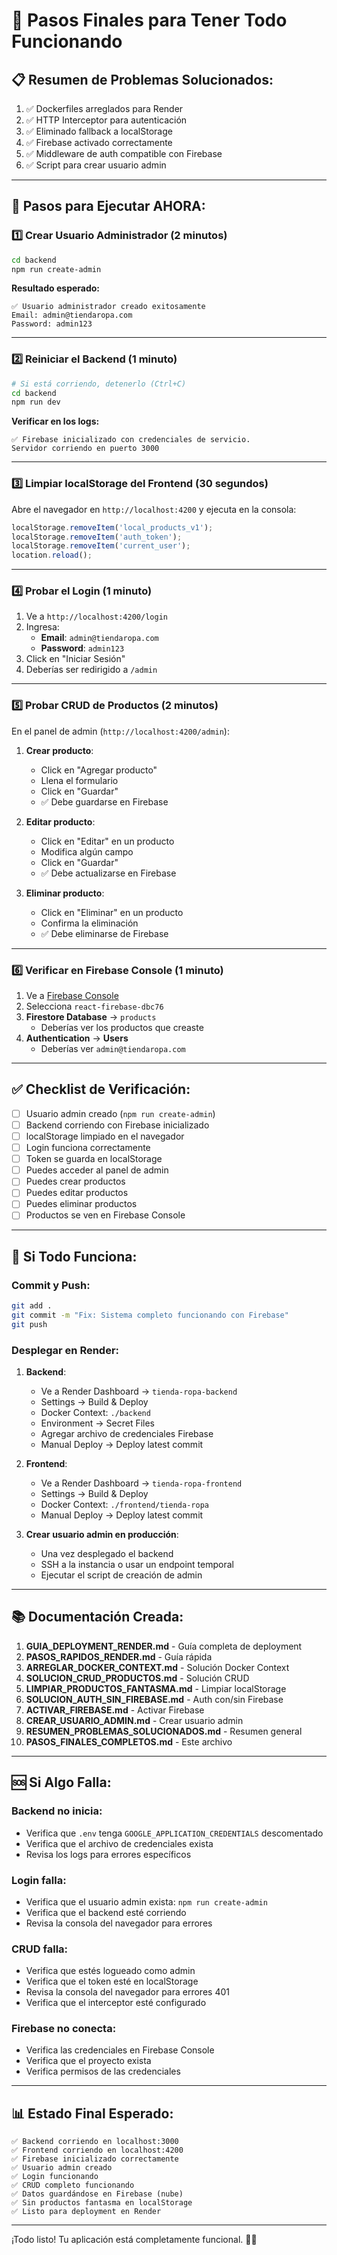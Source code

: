 # 🎯 Pasos Finales para Tener Todo Funcionando

## 📋 Resumen de Problemas Solucionados:

1. ✅ Dockerfiles arreglados para Render
2. ✅ HTTP Interceptor para autenticación
3. ✅ Eliminado fallback a localStorage
4. ✅ Firebase activado correctamente
5. ✅ Middleware de auth compatible con Firebase
6. ✅ Script para crear usuario admin

---

## 🚀 Pasos para Ejecutar AHORA:

### 1️⃣ Crear Usuario Administrador (2 minutos)

```bash
cd backend
npm run create-admin
```

**Resultado esperado:**
```
✅ Usuario administrador creado exitosamente
Email: admin@tiendaropa.com
Password: admin123
```

---

### 2️⃣ Reiniciar el Backend (1 minuto)

```bash
# Si está corriendo, detenerlo (Ctrl+C)
cd backend
npm run dev
```

**Verificar en los logs:**
```
✅ Firebase inicializado con credenciales de servicio.
Servidor corriendo en puerto 3000
```

---

### 3️⃣ Limpiar localStorage del Frontend (30 segundos)

Abre el navegador en `http://localhost:4200` y ejecuta en la consola:

```javascript
localStorage.removeItem('local_products_v1');
localStorage.removeItem('auth_token');
localStorage.removeItem('current_user');
location.reload();
```

---

### 4️⃣ Probar el Login (1 minuto)

1. Ve a `http://localhost:4200/login`
2. Ingresa:
   - **Email**: `admin@tiendaropa.com`
   - **Password**: `admin123`
3. Click en "Iniciar Sesión"
4. Deberías ser redirigido a `/admin`

---

### 5️⃣ Probar CRUD de Productos (2 minutos)

En el panel de admin (`http://localhost:4200/admin`):

1. **Crear producto**:
   - Click en "Agregar producto"
   - Llena el formulario
   - Click en "Guardar"
   - ✅ Debe guardarse en Firebase

2. **Editar producto**:
   - Click en "Editar" en un producto
   - Modifica algún campo
   - Click en "Guardar"
   - ✅ Debe actualizarse en Firebase

3. **Eliminar producto**:
   - Click en "Eliminar" en un producto
   - Confirma la eliminación
   - ✅ Debe eliminarse de Firebase

---

### 6️⃣ Verificar en Firebase Console (1 minuto)

1. Ve a [Firebase Console](https://console.firebase.google.com/)
2. Selecciona `react-firebase-dbc76`
3. **Firestore Database** → `products`
   - Deberías ver los productos que creaste
4. **Authentication** → **Users**
   - Deberías ver `admin@tiendaropa.com`

---

## ✅ Checklist de Verificación:

- [ ] Usuario admin creado (`npm run create-admin`)
- [ ] Backend corriendo con Firebase inicializado
- [ ] localStorage limpiado en el navegador
- [ ] Login funciona correctamente
- [ ] Token se guarda en localStorage
- [ ] Puedes acceder al panel de admin
- [ ] Puedes crear productos
- [ ] Puedes editar productos
- [ ] Puedes eliminar productos
- [ ] Productos se ven en Firebase Console

---

## 🎉 Si Todo Funciona:

### Commit y Push:

```bash
git add .
git commit -m "Fix: Sistema completo funcionando con Firebase"
git push
```

### Desplegar en Render:

1. **Backend**:
   - Ve a Render Dashboard → `tienda-ropa-backend`
   - Settings → Build & Deploy
   - Docker Context: `./backend`
   - Environment → Secret Files
   - Agregar archivo de credenciales Firebase
   - Manual Deploy → Deploy latest commit

2. **Frontend**:
   - Ve a Render Dashboard → `tienda-ropa-frontend`
   - Settings → Build & Deploy
   - Docker Context: `./frontend/tienda-ropa`
   - Manual Deploy → Deploy latest commit

3. **Crear usuario admin en producción**:
   - Una vez desplegado el backend
   - SSH a la instancia o usar un endpoint temporal
   - Ejecutar el script de creación de admin

---

## 📚 Documentación Creada:

1. **GUIA_DEPLOYMENT_RENDER.md** - Guía completa de deployment
2. **PASOS_RAPIDOS_RENDER.md** - Guía rápida
3. **ARREGLAR_DOCKER_CONTEXT.md** - Solución Docker Context
4. **SOLUCION_CRUD_PRODUCTOS.md** - Solución CRUD
5. **LIMPIAR_PRODUCTOS_FANTASMA.md** - Limpiar localStorage
6. **SOLUCION_AUTH_SIN_FIREBASE.md** - Auth con/sin Firebase
7. **ACTIVAR_FIREBASE.md** - Activar Firebase
8. **CREAR_USUARIO_ADMIN.md** - Crear usuario admin
9. **RESUMEN_PROBLEMAS_SOLUCIONADOS.md** - Resumen general
10. **PASOS_FINALES_COMPLETOS.md** - Este archivo

---

## 🆘 Si Algo Falla:

### Backend no inicia:
- Verifica que `.env` tenga `GOOGLE_APPLICATION_CREDENTIALS` descomentado
- Verifica que el archivo de credenciales exista
- Revisa los logs para errores específicos

### Login falla:
- Verifica que el usuario admin exista: `npm run create-admin`
- Verifica que el backend esté corriendo
- Revisa la consola del navegador para errores

### CRUD falla:
- Verifica que estés logueado como admin
- Verifica que el token esté en localStorage
- Revisa la consola del navegador para errores 401
- Verifica que el interceptor esté configurado

### Firebase no conecta:
- Verifica las credenciales en Firebase Console
- Verifica que el proyecto exista
- Verifica permisos de las credenciales

---

## 📊 Estado Final Esperado:

```
✅ Backend corriendo en localhost:3000
✅ Frontend corriendo en localhost:4200
✅ Firebase inicializado correctamente
✅ Usuario admin creado
✅ Login funcionando
✅ CRUD completo funcionando
✅ Datos guardándose en Firebase (nube)
✅ Sin productos fantasma en localStorage
✅ Listo para deployment en Render
```

---

¡Todo listo! Tu aplicación está completamente funcional. 🎉🚀
